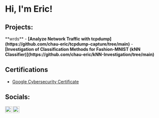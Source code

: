 <h1>Hi, I'm Eric!</h1>

<h2>Projects:</h2>
**wrds**
- <b>[Analyze Network Traffic with tcpdump](https://github.com/chau-eric/tcpdump-capture/tree/main)</b>
- <b>[Investigation of Classification Methods for Fashion-MNIST (kNN Classifier)](https://github.com/chau-eric/kNN-Investigation/tree/main)</b>
 
<h2>Certifications</h2>

- [Google Cybersecurity Certificate](https://coursera.org/share/af449dd7f93a28ae2027ef0457fab040)

<h2>Socials:</h2>

[<img align="left" alt="JoshMadakor | LinkedIn" width="22px" src="https://cdn.jsdelivr.net/npm/simple-icons@v3/icons/linkedin.svg" />][linkedin]
[<img align="left" alt="JoshMadakor | Instagram" width="22px" src="https://cdn.jsdelivr.net/npm/simple-icons@v3/icons/instagram.svg" />][instagram]

[instagram]: https://www.instagram.com/chau_cow/
[linkedin]: https://www.linkedin.com/in/eric-chau-18971026b/
